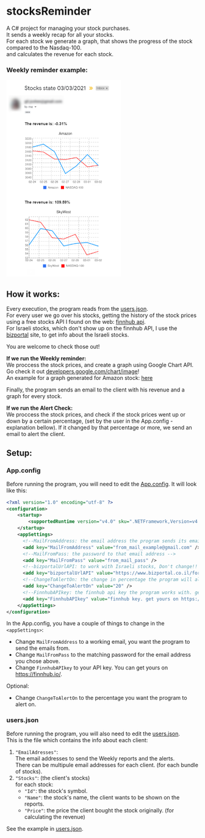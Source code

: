 # stocksReminder
A C# project for managing your stock purchases.\
It sends a weekly recap for all your stocks.\
For each stock we generate a graph, that shows the progress of the stock compared to the Nasdaq-100.\
and calculates the revenue for each stock.

### Weekly reminder example:
<img src="https://raw.githubusercontent.com/Tom-stack3/stocksReminder/main/images/weekly_email_example.png" alt="" width="300" height="516" />

## How it works:
Every execution, the program reads from the [users.json](/stocksReminder/bin/Debug/users.json).\
For every user we go over his stocks, getting the history of the stock prices using a free stocks API I found on the web: [finnhub api](https://finnhub.io/).\
For Israeli stocks, which don't show up on the finnhub API, I use the [bizportal](https://www.bizportal.co.il/) site, to get info about the Israeli stocks.

You are welcome to check those out! 

**If we run the Weekly reminder:**\
We proccess the stock prices, and create a graph using Google Chart API. Go check it out [developers.google.com/chart/image](https://developers.google.com/chart/image/)!\
An example for a graph generated for Amazon stock:
[here](https://chart.googleapis.com/chart?cht=lc&chs=300x225&chd=t:3180.74,3194.5,3159.53,3057.16,3092.93,3146.14,3094.53|13637.5,13580.7998,13223.7002,13194.7002,13302.2002,12828.2998,12909.4004&chxt=x,y&chds=3029.40824021886,3222.25175978114,12186.88481,14278.91499&chxr=1,3029.40824021886,3222.25175978114100&chxl=0:|02-24|02-25|02-26|02-27|02-28|03-01|03-02&chco=3072F3,ff0000&chm=D,0999FF,0,0,2&chg=14.2857142857143,10&chtt=Amazon&chdl=Amazon|NASDAQ-100&chdlp=b)

Finally, the program sends an email to the client with his revenue and a graph for every stock.

**If we run the Alert Check:**\
We proccess the stock prices, and check if the stock prices went up or down by a certain percentage, (set by the user in the App.config - explanation bellow).
If it changed by that percentage or more, we send an email to alert the client.

## Setup:
### App.config
Before running the program, you will need to edit the [App.config](/stocksReminder/App.config).
It will look like this: 
```xml
<?xml version="1.0" encoding="utf-8" ?>
<configuration>
    <startup> 
        <supportedRuntime version="v4.0" sku=".NETFramework,Version=v4.6.1" />
    </startup>
    <appSettings>
	  <!--MailFromAddress: the email address the program sends its email from -->
      <add key="MailFromAddress" value="from_mail_example@gmail.com" />
	  <!--MailFromPass: the password to that email address -->
      <add key="MailFromPass" value="from_mail_pass" />
	  <!--bizportalUrlAPI: to work with Israeli stocks, Don't change!! -->
      <add key="bizportalUrlAPI" value="https://www.bizportal.co.il/forex/quote/ajaxrequests/paperdatagraphjson?period=weekly&amp;paperID=" />
	  <!--ChangeToAlertOn: the change in percentage the program will alert on, in checkForAlert() -->
      <add key="ChangeToAlertOn" value="20" />
	  <!--FinnhubAPIkey: the finnhub api key the program works with. get yours on https://finnhub.io/ -->
      <add key="FinnhubAPIkey" value="finnhub key. get yours on https://finnhub.io/" />
    </appSettings>
</configuration>
```
In the App.config, you have a couple of things to change in the `<appSettings>`:
 * Change `MailFromAddress` to a working email, you want the program to send the emails from.
 * Change `MailFromPass` to the matching password for the email address you chose above.
 * Change `FinnhubAPIkey` to your API key. You can get yours on https://finnhub.io/.

Optional:
 * Change `ChangeToAlertOn` to the percentage you want the program to alert on.

### users.json
Before running the program, you will also need to edit the [users.json](/stocksReminder/bin/Debug/users.json).\
This is the file which contains the info about each client:
 1. `"EmailAdresses"`:\
The email addresses to send the Weekly reports and the alerts.\
There can be multipule email addresses for each client. (for each bundle of stocks).
 2. `"Stocks"`: (the client's stocks)\
 	for each stock:
 	* `"Id"`: the stock's symbol.
 	* `"Name"`: the stock's name, the client wants to be shown on the reports.
 	* `"Price"`: the price the client bought the stock originally. (for calculating the revenue)
 
See the example in [users.json](/stocksReminder/bin/Debug/users.json).



